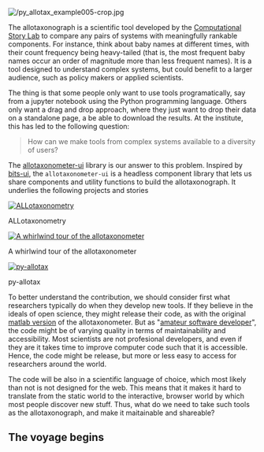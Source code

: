 ![/py_allotax_example005-crop.jpg](/py_allotax_example005-crop.jpg)

The allotaxonograph is a scientific tool developed by the [Computational Story Lab](https://compstorylab.org/) to compare any pairs of systems with meaningfully rankable components. For instance, think about baby names at different times, with their count frequency being heavy-tailed (that is, the most frequent baby names occur an order of magnitude more than less frequent names). It is a tool designed to understand complex systems, but could benefit to a larger audience, such as policy makers or applied scientists.

The thing is that some people only want to use tools programatically, say from a jupyter notebook using the Python programming language. Others only want a drag and drop approach, where they just want to drop their data on a standalone page, a be able to download the results. At the institute, this has led to the following question:

> How can we make tools from complex systems available to a diversity of users?

The [allotaxonometer-ui](https://github.com/Vermont-Complex-Systems/allotaxonometer-ui) library is our answer to this problem. Inspired by [bits-ui](https://bits-ui.com/), the `allotaxonometer-ui` is a headless component library that lets us share components and utility functions to build the allotaxonograph. It underlies the following projects and stories

<div class="image-grid">
  
  <div class="image-item">
    <a href="https://vermont-complex-systems.github.io/complex-stories/allotaxonometry" target="_blank" rel="noopener">
      <img src="/common/thumbnails/screenshots/allotaxonometry.jpg" alt="ALLotaxonometry">
    </a>
    <p class="image-caption">ALLotaxonometry</p>
  </div>
  
  <div class="image-item" style="max-width:90%;">
    <a href="https://vermont-complex-systems.github.io/complex-stories/allotax-scrolly" target="_blank" rel="noopener">
      <img src="/common/thumbnails/screenshots/allotax-scrolly.jpg" alt="A whirlwind tour of the allotaxonometer">
    </a>
    <p class="image-caption">A whirlwind tour of the allotaxonometer</p>
  </div>

  <div class="image-item">
    <a href="https://github.com/compstorylab/py-allotax" target="_blank" rel="noopener">
      <img src="/Allotax.jpg" alt="py-allotax">
    </a>
    <p class="image-caption">py-allotax</p>
  </div>
</div>

To better understand the contribution, we should consider first what researchers typically do when they develop new tools. If they believe in the ideals of open science, they might release their code, as with the original [matlab version](https://gitlab.com/compstorylab/allotaxonometer) of the allotaxonometer. But as "[amateur software developer](https://www.youtube.com/watch?v=zwRdO9_GGhY)", the code might be of varying quality in terms of maintainability and accessibility. Most scientists are not profesional developers, and even if they are it takes time to improve computer code such that it is accessible. Hence, the code might be release, but more or less easy to access for researchers around the world. 

The code will be also in a scientific language of choice, which most likely than not is not designed for the web. This means that it makes it hard to translate from the static world to the interactive, browser world by which most people discover new stuff. Thus, what do we need to take such tools as the allotaxonograph, and make it maitainable and shareable?

## The voyage begins

